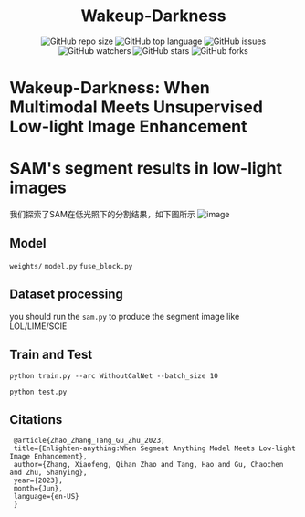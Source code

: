 <div align="center">
<h1>Wakeup-Darkness</h1>
</div>

<div align="center">
<img alt="GitHub repo size" src="https://img.shields.io/github/repo-size/zhangbaijin/Wakeup-Darkness?color=green"> <img alt="GitHub top language" src="https://img.shields.io/github/languages/top/zhangbaijin/Wakeup-Darkness">  <img alt="GitHub issues" src="https://img.shields.io/github/issues/zhangbaijin/Wakeup-Darkness"> 
</div>
<div align="center">
<img alt="GitHub watchers" src="https://img.shields.io/github/watchers/zhangbaijin/Wakeup-Darkness?style=social"> <img alt="GitHub stars" src="https://img.shields.io/github/stars/zhangbaijin/Awesome-LLM-explainable"> <img alt="GitHub forks" src="https://img.shields.io/github/forks/zhangbaijin/Wakeup-Darkness?style=social">
</div>



# Wakeup-Darkness: When Multimodal Meets Unsupervised Low-light Image Enhancement
# SAM's segment results in low-light images
我们探索了SAM在低光照下的分割结果，如下图所示
![image](https://github.com/zhangbaijin/enlighten-anything/blob/main/semantic.png)

## Model
`weights/`
`model.py` 
`fuse_block.py`

## Dataset processing
you should run the `sam.py` to produce the segment image like LOL/LIME/SCIE

## Train and Test

`python train.py --arc WithoutCalNet --batch_size 10`

`python test.py`

## Citations
```
 @article{Zhao_Zhang_Tang_Gu_Zhu_2023,  
 title={Enlighten-anything:When Segment Anything Model Meets Low-light Image Enhancement}, 
 author={Zhang, Xiaofeng, Qihan Zhao and Tang, Hao and Gu, Chaochen and Zhu, Shanying}, 
 year={2023}, 
 month={Jun}, 
 language={en-US} 
 }
```

